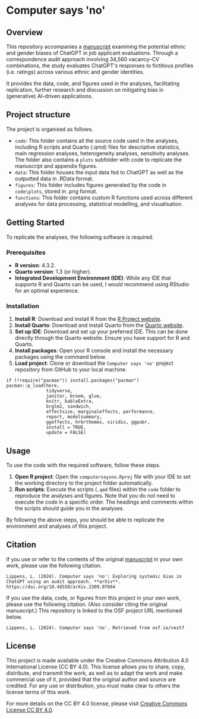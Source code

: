 # Computer says 'no'
## Overview
This repository accompanies a [manuscript](https://doi.org/10.48550/arXiv.2309.07664) examining the potential ethnic and gender biases of ChatGPT in job applicant evaluations. Through a correspondence audit approach involving 34,560 vacancy–CV combinations, the study evaluates ChatGPT's responses to fictitious profiles (i.e. ratings) across various ethnic and gender identities.

It provides the data, code, and figures used in the analyses, facilitating replication, further research and discussion on mitigating bias in (generative) AI-driven applications.

## Project structure
The project is organised as follows.

- `code`: This folder contains all the source code used in the analyses, including R scripts and Quarto (.qmd) files for descriptive statistics, main regression analyses, heterogeneity analyses, sensitivity analyses. The folder also contains a `plots` subfolder with code to replicate the manuscript and appendix figures.
- `data`: This folder houses the input data fed to ChatGPT as well as the outputted data in .RData format.
- `figures`: This folder includes figures generated by the code in `code\plots`, stored in .png format.
- `functions`: This folder contains custom R functions used across different analyses for data processing, statistical modelling, and visualisation.

## Getting Started
To replicate the analyses, the following software is required.

### Prerequisites
- **R version**: 4.3.2.
- **Quarto version**: 1.3 (or higher).
- **Integrated Development Environment (IDE)**: While any IDE that supports R and Quarto can be used, I would recommend using RStudio for an optimal experience.

### Installation
1. **Install R**: Download and install R from the [R Project website](https://www.r-project.org/).
1. **Install Quarto**: Download and install Quarto from the [Quarto website](https://quarto.org/docs/get-started/).
1. **Set up IDE**: Download and set up your preferred IDE. This can be done directly through the Quarto website. Ensure you have support for R and Quarto.
1. **Install packages**: Open your R console and install the necessary packages using the command below.
1. **Load project**: Clone or download the `Computer says 'no'` project repository from GitHub to your local machine.

```
if (!require("pacman")) install.packages("pacman")
pacman::p_load(here,
               tidyverse,
               janitor, broom, glue,
               knitr, kableExtra,
               brglm2, sandwich,
               effectsize, marginaleffects, performance,
               report, modelsummary,
               ggeffects, hrbrthemes, viridis, ggpubr,
               install = TRUE,
               update = FALSE)
```

## Usage
To use the code with the required software, follow these steps.

1. **Open R project**: Open the `computersaysno.Rproj` file with your IDE to set the working directory to the project folder automatically.
1. **Run scripts**: Execute the scripts (`.qmd` files) within the `code` folder to reproduce the analyses and figures. Note that you do *not* need to execute the code in a specific order. The headings and comments within the scripts should guide you in the analyses.

By following the above steps, you should be able to replicate the environment and analyses of this project.

## Citation
If you use or refer to the contents of the original [manuscript](https://doi.org/10.48550/arXiv.2309.07664) in your own work, please use the following citation.

```Lippens, L. (2024). Computer says 'no': Exploring systemic bias in ChatGPT using an audit approach. **arXiv**. https://doi.org/10.48550/arXiv.2309.07664```

If you use the data, code, or figures from this project in your own work, please use the following citation. (Also consider citing the original manuscript.) This repository is linked to the OSF project URL mentioned below.

```Lippens, L. (2024). Computer says 'no'. Retrieved from osf.io/vezt7```

## License
This project is made available under the Creative Commons Attribution 4.0 International License (CC BY 4.0). This license allows you to share, copy, distribute, and transmit the work, as well as to adapt the work and make commercial use of it, provided that the original author and source are credited. For any use or distribution, you must make clear to others the license terms of this work.

For more details on the CC BY 4.0 license, please visit [Creative Commons License CC BY 4.0](https://creativecommons.org/licenses/by/4.0/).
